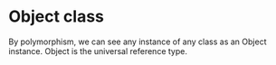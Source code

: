 # Object class

By polymorphism, we can see any instance of any class as an Object instance.
Object is the universal reference type.
